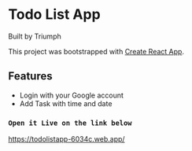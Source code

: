 # Todo List App 
<footer>Built by Triumph</footer> 

This project was bootstrapped with [Create React App](https://github.com/facebook/create-react-app).

## Features

- Login with your Google account
- Add Task with time and date


### `Open it Live on the link below`

https://todolistapp-6034c.web.app/
